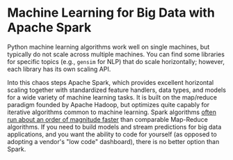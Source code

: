 # Machine Learning for Big Data with Apache Spark
Python machine learning algorithms work well on single machines, but typically do not scale across multiple machines. You can find some libraries for specific topics (e.g., `gensim` for NLP) that do scale horizontally; however, each library has its own scaling API. 

Into this chaos steps Apache Spark, which provides excellent horizontal scaling together with standardized feature handlers, data types, and models for a wide variety of machine learning tasks. It is built on the map/reduce paradigm founded by Apache Hadoop, but optimizes quite capably for iterative algorithms common to machine learning. Spark algorithms [often run about an order of magnitude faster](https://en.wikipedia.org/wiki/Apache_Spark) than comparable Map-Reduce algorithms. If you need to build models and stream predictions for big data applications, and you want the ability to code for yourself (as opposed to adopting a vendor's "low code" dashboard), there is no better option than Spark.
